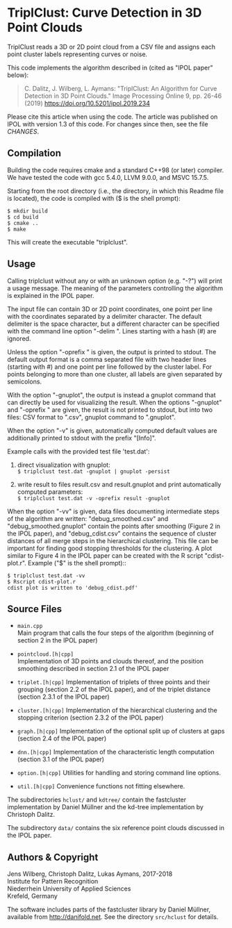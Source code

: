 TriplClust: Curve Detection in 3D Point Clouds
==============================================

TriplClust reads a 3D or 2D point cloud from a CSV file and assigns
each point cluster labels representing curves or noise.

This code implements the algorithm described in (cited as "IPOL paper" below):

> C. Dalitz, J. Wilberg, L. Aymans: "TriplClust: An Algorithm
> for Curve Detection in 3D Point Clouds."
> Image Processing Online 9, pp. 26-46 (2019)
> https://doi.org/10.5201/ipol.2019.234

Please cite this article when using the code. The article was published
on IPOL with version 1.3 of this code. For changes since then, see the file
*CHANGES*.


Compilation
-----------

Building the code requires cmake and a standard C++98 (or later) compiler.
We have tested the code with gcc 5.4.0, LLVM 9.0.0, and MSVC 15.7.5.

Starting from the root directory (i.e., the directory, in which this
Readme file is located), the code is compiled with ($ is the shell prompt):

    $ mkdir build
	$ cd build
	$ cmake ..
	$ make

This will create the executable "triplclust".


Usage
-----

Calling triplclust without any or with an unknown option (e.g. "-?")
will print a usage message. The meaning of the parameters controlling
the algorithm is explained in the IPOL paper.

The input file can contain 3D or 2D point coordinates, one point per line
with the coordinates separated by a delimiter character. The default delimiter
is the space character, but a different character can be specified with the
command line option "-delim <char>". Lines starting with a hash (#) are
ignored. 

Unless the option "-oprefix <prefix>" is given, the output is printed to
stdout. The default output format is a comma separated file with two header
lines (starting with #) and one point per line followed by the cluster label.
For points belonging to more than one cluster, all labels are given separated
by semicolons.

With the option "-gnuplot", the output is instead a gnuplot command that
can directly be used for visualizing the result. When the options "-gnuplot"
and "-oprefix <prefix>" are given, the result is not printed to stdout,
but into two files: CSV format to "<prefix>.csv", gnuplot command to
"<prefix>.gnuplot".

When the option "-v" is given, automatically computed default values are
additionally printed to stdout with the prefix "[Info]".

Example calls with the provided test file 'test.dat':

  1) direct visualization with gnuplot:  
     ``$ triplclust test.dat -gnuplot | gnuplot -persist``

  2) write result to files result.csv and result.gnuplot and print
     automatically computed parameters:  
     ``$ triplclust test.dat -v -oprefix result -gnuplot``

When the option "-vv" is given, data files documenting intermediate steps
of the algorithm are written: "debug_smoothed.csv" and "debug_smoothed.gnuplot"
contain the points after smoothing (Figure 2 in the IPOL paper), and
"debug_cdist.csv" contains the sequence of cluster distances of all merge
steps in the hierarchical clustering. This file can be important for finding
good stopping thresholds for the clustering. A plot similar to Figure 4 in
the IPOL paper can be created with the R script "cdist-plot.r".
Example ("$" is the shell prompt)::

    $ triplclust test.dat -vv
    $ Rscript cdist-plot.r
    cdist plot is written to 'debug_cdist.pdf'


Source Files
------------

 - ``main.cpp``  
   Main program that calls the four steps of the algorithm
   (beginning of section 2 in the IPOL paper)

 - ``pointcloud.[h|cpp]``  
   Implementation of 3D points and clouds thereof,
   and the position smoothing described in section 2.1 of the IPOL paper

 - ``triplet.[h|cpp]``
   Implementation of triplets of three points and their grouping
   (section 2.2 of the IPOL paper), and of the triplet distance
   (section 2.3.1 of the IPOL paper)

 - ``cluster.[h|cpp]``
   Implementation of the hierarchical clustering and the stopping
   criterion (section 2.3.2 of the IPOL paper)

 - ``graph.[h|cpp]``
   Implementation of the optional split up of clusters at gaps
   (section 2.4 of the IPOL paper)

 - ``dnn.[h|cpp]``
   Implementation of the characteristic length computation
   (section 3.1 of the IPOL paper)

 - ``option.[h|cpp]``
   Utilities for handling and storing command line options.

 - ``util.[h|cpp]``
   Convenience functions not fitting elsewhere.

The subdirectories ``hclust/`` and ``kdtree/`` contain the fastcluster
implementation by Daniel Müllner and the kd-tree implementation by
Christoph Dalitz.

The subdirectory ``data/`` contains the six reference point clouds discussed
in the IPOL paper.


Authors & Copyright
-------------------

Jens Wilberg, Christoph Dalitz, Lukas Aymans, 2017-2018  
Institute for Pattern Recognition  
Niederrhein University of Applied Sciences  
Krefeld, Germany

The software includes parts of the fastcluster library by Daniel Müllner,
available from http://danifold.net. See the directory ``src/hclust``
for details.
